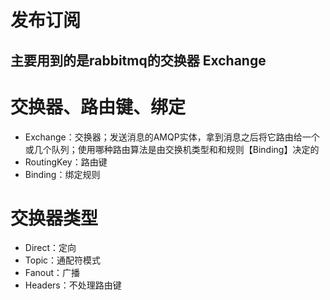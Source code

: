 # 发布订阅
## 主要用到的是rabbitmq的交换器 Exchange

# 交换器、路由键、绑定
- Exchange：交换器；发送消息的AMQP实体，拿到消息之后将它路由给一个或几个队列；使用哪种路由算法是由交换机类型和和规则【Binding】决定的
- RoutingKey：路由键
- Binding：绑定规则

# 交换器类型
- Direct：定向
- Topic：通配符模式
- Fanout：广播
- Headers：不处理路由键